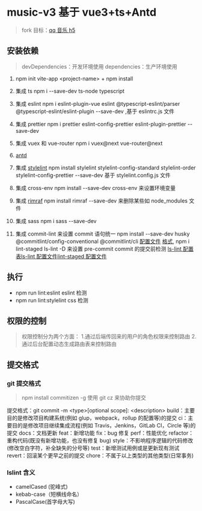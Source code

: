 # music-v3 基于 vue3+ts+Antd

> fork 目标：[qq 音乐 h5](https://y.qq.com/?ADTAG=myqq#type=index)

## 安装依赖

> devDependencies：开发环境使用 dependencies：生产环境使用

1. npm init vite-app \<project-name> + npm install

2. 集成 ts npm i --save-dev ts-node typescript

3. 集成 eslint npm i eslint-plugin-vue eslint @typescript-eslint/parser @typescript-eslint/eslint-plugin --save-dev ,基于 eslintrc.js 文件

4. 集成 prettier npm i prettier eslint-config-prettier eslint-plugin-prettier --save-dev

5. 集成 vuex 和 vue-router npm i vuex@next vue-router@next

6. [antd](https://2x.antdv.com/docs/vue/customize-theme-cn)

7. 集成 [stylelint](https://www.cnblogs.com/jiaoshou/p/11284204.html) npm install stylelint stylelint-config-standard stylelint-order stylelint-config-prettier --save-dev 基于 stylelint.config.js 文件

8. 集成 cross-env npm install --save-dev cross-env 来设置环境变量
9. 集成 [rimraf](https://www.npmjs.com/package/rimraf) npm install rimraf --save-dev 来删除某些如 node_modules 文件

10. 集成 sass npm i sass --save-dev

11. 集成 commit-lint 来设置 commit 语句统一 npm install --save-dev husky @commitlint/config-conventional @commitlint/cli [配置文件](./commitlint.config.js) [格式](#git), npm i lint-staged ls-lint -D 来设置 pre-commit commit 的提交前检测 [ls-lint 配置表](https://ls-lint.org/)[ls-lint 配置文件](./.ls-lint.yml)[lint-staged 配置文件](./lint-staged.config.js)

## 执行

- npm run lint:eslint eslint 检测
- npm run lint:stylelint css 检测

## 权限的控制

> 权限控制分为两个方面： 1.通过后端传回来的用户的角色权限来控制路由 2. 通过后台配置动态生成路由表来控制路由

## 提交格式

### <span id="git">git 提交格式</span>

> npm install commitizen -g 使用 git cz 来协助你提交

提交格式：git commit -m \<type>[optional scope]: \<description>
build：主要目的是修改项目构建系统(例如 glup，webpack，rollup 的配置等)的提交
ci：主要目的是修改项目继续集成流程(例如 Travis，Jenkins，GitLab CI，Circle 等)的提交
docs：文档更新
feat：新增功能
fix：bug 修复
perf：性能优化
refactor：重构代码(既没有新增功能，也没有修复 bug)
style：不影响程序逻辑的代码修改(修改空白字符，补全缺失的分号等)
test：新增测试用例或是更新现有测试
revert：回滚某个更早之前的提交
chore：不属于以上类型的其他类型(日常事务)

### lslint 含义

- camelCased (驼峰式)
- kebab-case（短横线命名）
- PascalCase(首字母大写)

